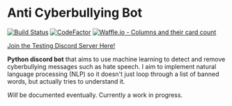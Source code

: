 # Anti Cyberbullying Bot
[![Build Status](https://travis-ci.com/QiLinXue/discord-cyberbullying.svg?branch=master)](https://travis-ci.com/QiLinXue/discord-cyberbullying)
[![CodeFactor](https://www.codefactor.io/repository/github/qilinxue/discord-cyberbullying/badge)](https://www.codefactor.io/repository/github/qilinxue/discord-cyberbullying)
[![Waffle.io - Columns and their card count](https://badge.waffle.io/QiLinXue/discord-cyberbullying.svg?columns=all)](https://waffle.io/volunteeringpeel/volunteeringpeel)

[Join the Testing Discord Server Here!](https://discord.gg/A86YDCm)

**Python discord bot** that aims to use machine learning to detect and remove cyberbullying messages such as hate speech. I aim to implement natural language processing (NLP) so it doesn't just loop through a list of banned words, but actually tries to understand it.

*Will* be documented eventually. Currently a work in progress.
